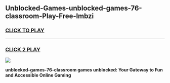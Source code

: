 
## Unblocked-Games-unblocked-games-76-classroom-Play-Free-lmbzi
<h3>
<a href="https://premium76.site?title=unblocked-games-76-classroom&ref=17A">CLICK TO PLAY</a></h3>
<hr>

<h3>
<a href="https://premium76.site?title=unblocked-games-76-classroom&ref=17A">CLICK 2 PLAY</a>
  
</h3>

<a href="https://premium76.site?title=unblocked-games-76-classroom&ref=17A"><img src="https://clearcache.store/games.png"></a>


**unblocked-games-76-classroom games unblocked: Your Gateway to Fun and Accessible Online Gaming**
